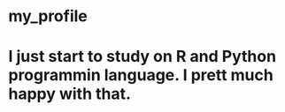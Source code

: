 # my_profile
# I just start to study on R and Python programmin language. I prett much happy with that. 
